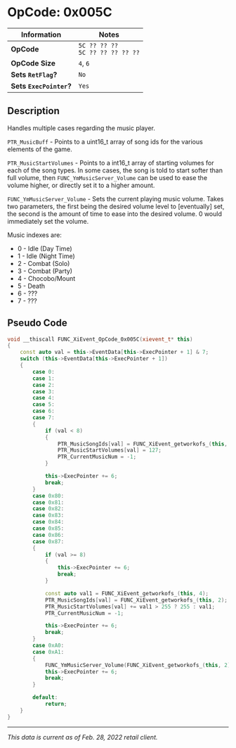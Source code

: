 # OpCode: 0x005C

| Information               | Notes |
|---                        |---    |
| **OpCode**                | `5C ?? ?? ??` <br> `5C ?? ?? ?? ?? ??` |
| **OpCode Size**           | `4`, `6` |
| **Sets `RetFlag`?**       | `No`  |
| **Sets `ExecPointer`?**   | `Yes` |

## Description

Handles multiple cases regarding the music player.

`PTR_MusicBuff` - Points to a uint16_t array of song ids for the various elements of the game.

`PTR_MusicStartVolumes` - Points to a int16_t array of starting volumes for each of the song types. In some cases, the song is told to start softer than full volume, then `FUNC_YmMusicServer_Volume` can be used to ease the volume higher, or directly set it to a higher amount.

`FUNC_YmMusicServer_Volume` - Sets the current playing music volume. Takes two parameters, the first being the desired volume level to [eventually] set, the second is the amount of time to ease into the desired volume. 0 would immediately set the volume.

Music indexes are:

  * 0 - Idle (Day Time)
  * 1 - Idle (Night Time)
  * 2 - Combat (Solo)
  * 3 - Combat (Party)
  * 4 - Chocobo/Mount
  * 5 - Death
  * 6 - ???
  * 7 - ???

## Pseudo Code

```cpp
void __thiscall FUNC_XiEvent_OpCode_0x005C(xievent_t* this)
{
    const auto val = this->EventData[this->ExecPointer + 1] & 7;
    switch (this->EventData[this->ExecPointer + 1])
    {
        case 0:
        case 1:
        case 2:
        case 3:
        case 4:
        case 5:
        case 6:
        case 7:
        {
            if (val < 8)
            {
                PTR_MusicSongIds[val] = FUNC_XiEvent_getworkofs_(this, 2);
                PTR_MusicStartVolumes[val] = 127;
                PTR_CurrentMusicNum = -1;
            }

            this->ExecPointer += 6;
            break;
        }
        case 0x80:
        case 0x81:
        case 0x82:
        case 0x83:
        case 0x84:
        case 0x85:
        case 0x86:
        case 0x87:
        {
            if (val >= 8)
            {
                this->ExecPointer += 6;
                break;
            }

            const auto val1 = FUNC_XiEvent_getworkofs_(this, 4);
            PTR_MusicSongIds[val] = FUNC_XiEvent_getworkofs_(this, 2);
            PTR_MusicStartVolumes[val] += val1 > 255 ? 255 : val1;
            PTR_CurrentMusicNum = -1;

            this->ExecPointer += 6;
            break;
        }
        case 0xA0:
        case 0xA1:
        {
            FUNC_YmMusicServer_Volume(FUNC_XiEvent_getworkofs_(this, 2), FUNC_XiEvent_getworkofs_(this, 4));
            this->ExecPointer += 6;
            break;
        }

        default:
            return;
    }
}
```

---

_This data is current as of Feb. 28, 2022 retail client._